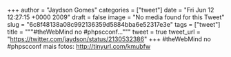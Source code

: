 
+++
author = "Jaydson Gomes"
categories = ["tweet"]
date = "Fri Jun 12 12:27:15 +0000 2009"
draft = false
image = "No media found for this Tweet"
slug = "6c8f48138a08c992136359d5884bba6e52317e3e"
tags = ["tweet"]
title = """#theWebMind no #phpscconf..."""
tweet = true
tweet_url = "https://twitter.com/jaydson/status/2130532386"
+++
#theWebMind no #phpscconf mais fotos: http://tinyurl.com/kmubfw
